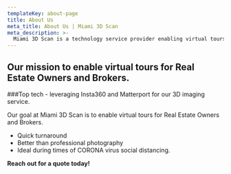 ```yaml
---
templateKey: about-page
title: About Us
meta_title: About Us | Miami 3D Scan
meta_description: >-
  Miami 3D Scan is a technology service provider enabling virtual tours for Real Estate owners and brokers.
---
```

## Our mission to enable virtual tours for Real Estate Owners and Brokers.

###Top tech - leveraging Insta360 and Matterport for our 3D imaging service.

Our goal at Miami 3D Scan is to enable virtual tours for Real Estate Owners and Brokers.
* Quick turnaround
* Better than professional photography 
* Ideal during times of CORONA virus social distancing.

**Reach out for a quote today!**

